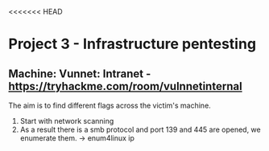 <<<<<<< HEAD
# Project 3 - Infrastructure pentesting
## Machine: Vunnet: Intranet - https://tryhackme.com/room/vulnnetinternal
The aim is to find different flags across the victim's machine. 
1. Start with network scanning
2. As a result there is a smb protocol and port 139 and 445 are opened, we enumerate them. -> enum4linux ip